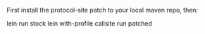 
First install the protocol-site patch to your local maven repo, then:

lein run stock
lein with-profile callsite run patched
